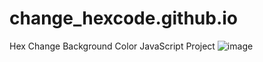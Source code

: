 # change_hexcode.github.io
Hex Change Background Color JavaScript Project
![image](https://user-images.githubusercontent.com/60341606/112937990-64370e00-9146-11eb-8613-846c7b2cea00.png)


